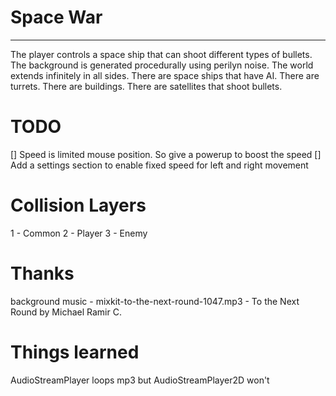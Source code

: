# Space War
---
The player controls a space ship that can shoot different types of bullets.
The background is generated procedurally using perilyn noise.
The world extends infinitely in all sides.
There are space ships that have AI.
There are turrets.
There are buildings. 
There are satellites that shoot bullets.

# TODO
[] Speed is limited mouse position. So give a powerup to boost the speed
[] Add a settings section to enable fixed speed for left and right movement

# Collision Layers

1 - Common
2 - Player
3 - Enemy

# Thanks

background music - mixkit-to-the-next-round-1047.mp3 - To the Next Round by Michael Ramir C.

# Things learned

AudioStreamPlayer loops mp3 but AudioStreamPlayer2D won't